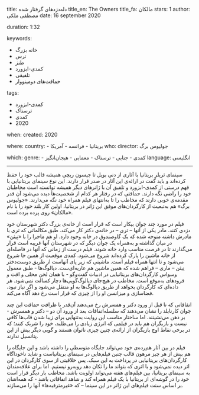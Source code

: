 
title: دله‌دزدهای گرفتار شده 
title_en: The Owners
title_fa: مالکان 
stars: 1
author: مصطفی ملکی
date: 16 september 2020

duration: 1:32

keywords:
  - خانه بزرگ 
  - ترس
  - طنز
  - کمدی-ابزورد
  - تلفیقی
  - حماقت‌های دومینووار

tags:
  - کمدی-ابزورد
  - ترسناک
  - کمدی
  - 2020  

when:
  created: 2020

where:
  country:
    - بریتانیا
    - فرانسه
    - آمریکا
who:
  director: جولیوس برگ

which:
  genre:
    - کمدی
    - جنایی
    - ترسناک
    - معمایی
    - هیجان‌انگیز
  language: انگلیسی

---

سینمای ثریلر بریتانیا با آثاری از دنی بویل تا جیسون ریچی همیشه قالب خود را حفظ کرده‌اند و باید گفت در ارائه‌ی این آثار در صدر قرار دارند. این نوع سینمای بریتانیایی با فهم درستی از کمدی-ابزورد و تلفیق آن با ژانرهای دیگر همیشه توانسته‌ است مخاطبان خود را راضی نگه دارند. حماقتی که در رفتار هر کدام از شخصیت‌ها دیده می‌شود آن قدر مقدمه‌ی خوبی دارند که مخاطب را تا به‌انتهای فیلم همراه خود نگه می‌دارند. «جولیوس برگ» هم به‌تبعیت از کارگردان‌های موفق این ژانر در بریتانیا، اولین کار بلند خود را با نام «مالکان» روی پرده برده است. 

فیلم در مورد چند جوان بیکار است که قرار است از خانه‌ی بزرگ دکتر شهرستان خود دزدی کنند. مادر یکی از آنها – تری – در خانه‌ی دکتر کار می‌کند. طبق مکالماتی که تری با مادرش داشته متوجه شده که یک گاوصندوق در خانه وجود دارد. او هم ماجرا را با «نِیثن» در میان گذاشته و به‌همراه یک جوان دیگر که در شهرستان آنها غریبه است قرار می‌گذارند تا در فرصت مناسب وارد خانه شوند. فیلم درست از زمانی که آنها در فاصله‌ای از خانه ماشین را پارک کرده‌اند شروع می‌شود. کمدی موقعیت از همین جا شروع می‌شود و تا انتها همراه فیلم است. ماشینی که زیر پای آنهاست از طریق دوست‌دختر نِیثن – ماری – فراهم شده که همین ماشین هم عاریه‌ای‌ست. دیالوگ‌ها - طبق معمول وسواس کارگردان‌های بریتانیایی در ادبیات گفت‌و‌گو - با همان لحن محلی و افت و فرودهای به‌موقع است. مخاطب در هیچ‌جای دیالوگ‌گویی‌ها دچار کسالت نمی‌شود. هر داده‌ای که کارگردان بخواهد از طریق دیالوگ‌ها به او منتقل می‌شود و اگر نیاز نبود، فضاسازی و میزانسن او را از چیزی که قرار است رخ دهد آگاه می‌کند. 

اتفاقاتی که تا قبل از ورود دکتر و همسرش رخ می‌دهند آن‌قدر با ظرافت حماقت این چند جوان کارنابلد را نشان می‌دهند که سلسله‌اتفاقات بعد از ورود آن دو – دکتر و همسرش - بر ذهن می‌نشینند. اما ساختار مناسب این روایت به‌تنهایی برای زیبا شدن قاب‌ها کافی نیست و بازیگران هم باید در فیلمی که انرژی زیادی را می‌طلبد، خود را شریک کنند؛ که در برخی نقاط اوج بازیگران از ارائه‌ی چنین چیزی ناتوان هستند و گویی دیگر بیش از این پتانسیل ندارند. 

فیلم در بین آثار هم‌رده‌ی خود می‌تواند جایگاه متوسطی را داشته باشد و این جایگاه را هم بیش‌ از هر چیز مرهون قالب چنین فیلم‌هایی در سینمای بریتانیاست و شاید ناخوداگاه کارگردان‌های بریتانیایی در پرداخت به این سبک. پس خلاقیتی از سوی کارگردان در این اثر دیده نمی‌شود و با اثری که بتواند ما را تکان دهد رو‌به‌رو نیستیم. اما برای علاقه‌مندان به سینمای بریتانیا، بین فیلم‌های هفته می‌تواند اولویت باشد. مخاطب بار دیگر قرار است خود را در گوشه‌ای از بریتانیا با یک فیلم همراه کند و شاهد اتفاقاتی باشد - که همه‌اشان بر اساس سنت فیلم‌های این ژانر در این سینما – که «غیرمترقبه‌ها» آنها را می‌سازند.